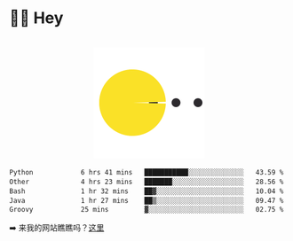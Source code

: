 
# 👋🏻 Hey
<div align="center">
	<br>
	<img src="https://raw.githubusercontent.com/Aniket965/Aniket965/master/pacman.svg?sanitize=true" width="200" height="200">
	<br>
</div>

<!--START_SECTION:waka-->

```txt
Python            6 hrs 41 mins   ███████████░░░░░░░░░░░░░░   43.59 %
Other             4 hrs 23 mins   ███████░░░░░░░░░░░░░░░░░░   28.56 %
Bash              1 hr 32 mins    ██▓░░░░░░░░░░░░░░░░░░░░░░   10.04 %
Java              1 hr 27 mins    ██▒░░░░░░░░░░░░░░░░░░░░░░   09.47 %
Groovy            25 mins         ▓░░░░░░░░░░░░░░░░░░░░░░░░   02.75 %
```

<!--END_SECTION:waka-->

 ➡️  来我的网站瞧瞧吗？[这里](https://www.shaolongfei.com)
